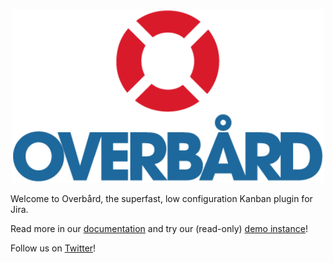 <p align="center">
<img src="assets/images/overbard_logo_color_450px.png" width="500px"/>
</p>

Welcome to Overbård, the superfast, low configuration Kanban plugin for Jira. 

Read more in our [documentation](https://overbaard.github.io/docs) and try our
(read-only) [demo instance](https://overbaard.github.io/demo)!

Follow us on [Twitter](https://twitter.com/Overbaard)!
